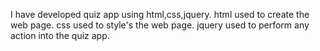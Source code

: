 I have developed quiz app using html,css,jquery.
html used to create the web page.
css used to style's the web page.
jquery used to perform any action into the quiz app.
